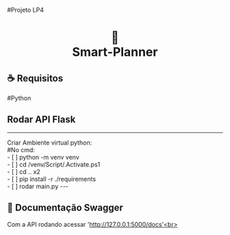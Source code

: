 #Projeto LP4
<h1 align="center">
📱<br>Smart-Planner
</h1>

## ☕ Requisitos
  #Python 

## Rodar API Flask
---

Criar Ambiente virtual python:<br>
  #No cmd:
    <br>- [ ] python -m venv venv
    <br>- [ ] cd /venv/Script/.Activate.ps1
    <br>- [ ] cd .. x2
    <br>- [ ] pip install -r ./requirements
  <br>- [ ] rodar main.py
---<br>

## 🍜 Documentação Swagger

Com a API rodando acessar 'http://127.0.0.1:5000/docs'<br>
